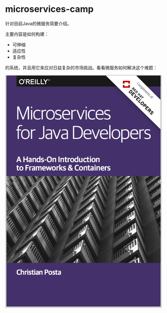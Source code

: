 # microservices-camp

针对目前Java的微服务简要介绍。

主要内容是如何构建：

* 可伸缩
* 适应性
* 复杂性

的系统，并且用它来应对日益复杂的市场挑战。看看微服务如何解决这个难题：

<center>
<img src="https://github.com/weipeng2k/microservices-camp/raw/master/resource/chapter0-1.png" />
</center>
